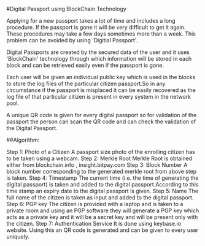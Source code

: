 #Digital Passport using BlockChain Technology

Applying for a new passport takes a lot of time and includes a long procedure. If the passport is gone it will be very difficult to get it again. These procedures may take a few days sometimes more than a week. This problem can be avoided by using 'Digitial Passport'.

Digital Passports are created by the secured data of the user and it uses 'BlockChain' technology through which information will be stored in each block and can be retrieved easily even if the passport is gone.

Each user will be given an individual public key which is used in the blocks to store the log files of the particular citizen passport.So in any circumstance if the passport is misplaced it can be easily recovered as the log file of that particular citizen is present in every system in the network pool.

A unique QR code is given for every digital passport so for validation of the passport the person can scan the QR code and can check the validation of the Digital Passport.

##Algorithm:

Step 1:  Photo of a Citizen
A passport size photo of the enrolling citizen has to be taken using a webcam.
Step 2:  Merkle Root
Merkle Root is obtained either from blockchain.info , insight.bitpay.com
Step 3:  Block Number
A block number corresponding to the generated merkle root from above step is taken.
Step 4:  Timestamp
The current time (i.e.  the time of generating the digital passport) is taken and added to the digital passport.According to this time stamp an expiry date to the digital passport is given.
Step 5:  Name
The full name of the citizen is taken as input and added to the digital passport.
Step 6:  PGP key
The citizen is provided with a laptop and is taken to a private room and using an PGP software they will generate a PGP key which acts as a private key and it will be a secret key and will be present only with the citizen.
Step 7: Authentication Service
It is done using keybase.io website. Using this an QR code is generated and can be given to every user uniquely.
